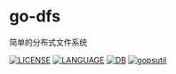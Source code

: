 # go-dfs
简单的分布式文件系统

[![LICENSE](https://raw.githubusercontent.com/smally84/go-dfs/4bffdfa2b020b98ccd8d618a53ac7c0294d26786/assets/mit.svg)](https://github.com/syndtr/goleveldb)
[![LANGUAGE](https://raw.githubusercontent.com/smally84/go-dfs/28deed0c494ef141109a5e141c54b752c20923b0/assets/language.svg)]()
[![DB](https://raw.githubusercontent.com/smally84/go-dfs/6851b5a0b570278c52135f77e812810278c2b898/assets/leveldb.svg)]()
[![gopsutil](https://raw.githubusercontent.com/smally84/go-dfs/28deed0c494ef141109a5e141c54b752c20923b0/assets/gopsutil.svg)]()
